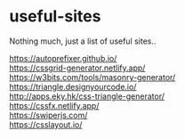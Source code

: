 # useful-sites
Nothing much, just a list of useful sites..

https://autoprefixer.github.io/ <br/>
https://cssgrid-generator.netlify.app/ <br/>
https://w3bits.com/tools/masonry-generator/ <br/>
https://triangle.designyourcode.io/ <br/>
http://apps.eky.hk/css-triangle-generator/ <br/>
https://cssfx.netlify.app/ <br/>
https://swiperjs.com/ <br/>
https://csslayout.io/ <br/>
